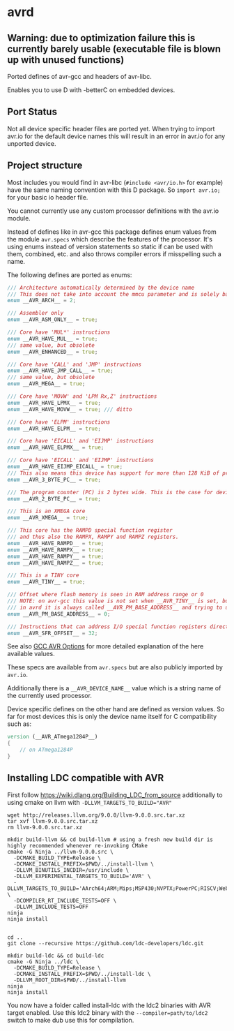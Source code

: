 # avrd

## Warning: due to optimization failure this is currently barely usable (executable file is blown up with unused functions)

Ported defines of avr-gcc and headers of avr-libc.

Enables you to use D with -betterC on embedded devices.

## Port Status

Not all device specific header files are ported yet. When trying to import avr.io for the default device names this will result in an error in avr.io for any unported device.

## Project structure

Most includes you would find in avr-libc (`#include <avr/io.h>` for example) have the same naming convention with this D package. So `import avr.io;` for your basic io header file.

You cannot currently use any custom processor definitions with the avr.io module.

Instead of defines like in avr-gcc this package defines enum values from the module `avr.specs` which describe the features of the processor. It's using enums instead of version statements so static if can be used with them, combined, etc. and also throws compiler errors if misspelling such a name.

The following defines are ported as enums:

```d
/// Architecture automatically determined by the device name
/// This does not take into account the mmcu parameter and is solely based on the 
enum __AVR_ARCH__ = 2;

/// Assembler only
enum __AVR_ASM_ONLY__ = true;

/// Core have 'MUL*' instructions
enum __AVR_HAVE_MUL__ = true;
/// same value, but obsolete
enum __AVR_ENHANCED__ = true;

/// Core have 'CALL' and 'JMP' instructions
enum __AVR_HAVE_JMP_CALL__ = true;
/// same value, but obsolete
enum __AVR_MEGA__ = true;

/// Core have 'MOVW' and 'LPM Rx,Z' instructions
enum __AVR_HAVE_LPMX__ = true;
enum __AVR_HAVE_MOVW__ = true; /// ditto

/// Core have 'ELPM' instructions
enum __AVR_HAVE_ELPM__ = true;

/// Core have 'EICALL' and 'EIJMP' instructions
enum __AVR_HAVE_ELPMX__ = true;

/// Core have 'EICALL' and 'EIJMP' instructions
enum __AVR_HAVE_EIJMP_EICALL_ = true;
/// This also means this device has support for more than 128 KiB of program memory. This means that the program counter (PC) is 3 bytes wide
enum __AVR_3_BYTE_PC__ = true;

/// The program counter (PC) is 2 bytes wide. This is the case for devices with up to 128 KiB of program memory
enum __AVR_2_BYTE_PC__ = true;

/// This is an XMEGA core
enum __AVR_XMEGA__ = true;

/// This core has the RAMPD special function register
/// and thus also the RAMPX, RAMPY and RAMPZ registers.
enum __AVR_HAVE_RAMPD__ = true;
enum __AVR_HAVE_RAMPX__ = true;
enum __AVR_HAVE_RAMPY__ = true;
enum __AVR_HAVE_RAMPZ__ = true;

/// This is a TINY core
enum __AVR_TINY__ = true;

/// Offset where flash memory is seen in RAM address range or 0
/// NOTE: on avr-gcc this value is not set when __AVR_TINY__ is set, but instead it is named __AVR_TINY_PM_BASE_ADDRESS__
/// in avrd it is always called __AVR_PM_BASE_ADDRESS__ and trying to use the TINY version will not find the symbol
enum __AVR_PM_BASE_ADDRESS__ = 0;

/// Instructions that can address I/O special function registers directly like IN, OUT, SBI, etc. may use a different address as if addressed by an instruction to access RAM like LD or STS. This offset depends on the device architecture and has to be subtracted from the RAM address in order to get the respective I/O address
enum __AVR_SFR_OFFSET__ = 32;
```

See also [GCC AVR Options](https://gcc.gnu.org/onlinedocs/gcc-4.7.4/gcc/AVR-Options.html) for more detailed explanation of the here available values.

These specs are available from `avr.specs` but are also publicly imported by `avr.io`.

Additionally there is a `__AVR_DEVICE_NAME__` value which is a string name of the currently used processor.

Device specific defines on the other hand are defined as version values. So far for most devices this is only the device name itself for C compatibility such as:

```d
version (__AVR_ATmega1284P__)
{
	// on ATmega1284P
}
```

## Installing LDC compatible with AVR

First follow https://wiki.dlang.org/Building_LDC_from_source additionally to using cmake on llvm with `-DLLVM_TARGETS_TO_BUILD="AVR"`

```
wget http://releases.llvm.org/9.0.0/llvm-9.0.0.src.tar.xz
tar xvf llvm-9.0.0.src.tar.xz
rm llvm-9.0.0.src.tar.xz

mkdir build-llvm && cd build-llvm # using a fresh new build dir is highly recommended whenever re-invoking CMake
cmake -G Ninja ../llvm-9.0.0.src \
  -DCMAKE_BUILD_TYPE=Release \
  -DCMAKE_INSTALL_PREFIX=$PWD/../install-llvm \
  -DLLVM_BINUTILS_INCDIR=/usr/include \
  -DLLVM_EXPERIMENTAL_TARGETS_TO_BUILD='AVR' \
  -DLLVM_TARGETS_TO_BUILD='AArch64;ARM;Mips;MSP430;NVPTX;PowerPC;RISCV;WebAssembly;X86' \
  -DCOMPILER_RT_INCLUDE_TESTS=OFF \
  -DLLVM_INCLUDE_TESTS=OFF
ninja
ninja install


cd ..
git clone --recursive https://github.com/ldc-developers/ldc.git

mkdir build-ldc && cd build-ldc
cmake -G Ninja ../ldc \
  -DCMAKE_BUILD_TYPE=Release \
  -DCMAKE_INSTALL_PREFIX=$PWD/../install-ldc \
  -DLLVM_ROOT_DIR=$PWD/../install-llvm
ninja
ninja install
```

You now have a folder called install-ldc with the ldc2 binaries with AVR target enabled. Use this ldc2 binary with the `--compiler=path/to/ldc2` switch to make dub use this for compilation.

